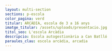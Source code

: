 ```yaml
---
layout: multi-section
sections: p-escola
color_pagina: verd
titular: ARCÀDIA, escola de 3 a 16 anys
imatge_titular: /assets/uploads/presentacio.jpg
titol_seo: L'escola Arcàdia
descripcio: Escola autogestionària a Can Batlló
paraules_clau: escola arcàdia, arcadia
---
```

